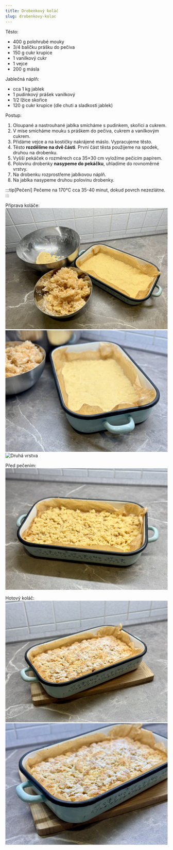 ```yaml
---
title: Drobenkový koláč
slug: drobenkovy-kolac
---
```


Těsto:

- 400 g polohrubé mouky
- 3/4 balíčku prášku do pečiva
- 150 g cukr krupice
- 1 vanilkový cukr
- 1 vejce
- 200 g másla

Jablečná náplň:

- cca 1 kg jablek
- 1 pudinkový prášek vanilkový
- 1/2 lžíce skořice
- 120 g cukr krupice (dle chuti a sladkosti jablek)

Postup:

1. Oloupané a nastrouhané jablka smícháme s pudinkem, skořicí a cukrem.
2. V míse smícháme mouku s práškem do pečiva, cukrem a vanilkovým cukrem.
3. Přidáme vejce a na kostičky nakrájené máslo. Vypracujeme těsto.
4. Těsto **rozdělíme na dvě části**. První část těsta použijeme na spodek, druhou na drobenku.
5. Vyšší pekáček o rozměrech cca 35×30 cm vyložíme pečicím papírem.
6. Polovinu drobenky **nasypeme do pekáčku**, uhladíme do rovnoměrné vrstvy.
7. Na drobenku rozprostřeme jablkovou náplň.
8. Na jablka nasypeme druhou polovinu drobenky.

:::tip[Pečení]
Pečeme na 170°C cca 35-40 minut, dokud povrch nezezlátne.
:::

Příprava koláče: ![Drobenkový koláč](../../../../assets/peceni/drobenkovy-kolac.jpg)
![První vstrva drobenky](../../../../assets/peceni/drobenkovy-kolac-prvni-vrstva.jpg)
![Druhá vrstva](../../../../assets/peceni/drobenkovy-kolac-druha-vrstva.jpg)

Před pečením: ![Před pečením](../../../../assets/peceni/drobenkovy-kolac-neupeceny.jpg)

Hotový koláč: ![](../../../../assets/peceni/drobenkovy-kolac-hotovo.jpg)
![](../../../../assets/peceni/drobenkovy-kolac-detail.jpg)
